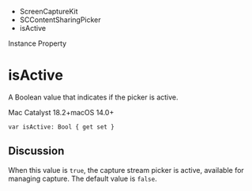 

- ScreenCaptureKit
- SCContentSharingPicker
-  isActive 

Instance Property

# isActive

A Boolean value that indicates if the picker is active.

Mac Catalyst 18.2+macOS 14.0+

``` source
var isActive: Bool { get set }
```

## Discussion

When this value is `true`, the capture stream picker is active, available for managing capture. The default value is `false`.

